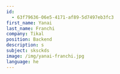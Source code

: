 ```yaml
---
id:
  - 63f79636-06e5-4171-af89-5d7497eb3fc3
first_name: Yanai
last_name: Franchi
company: Tikal
position: Backend
description: s
subject: sksckds
image: /img/yanai-franchi.jpg
language: he
---
```


